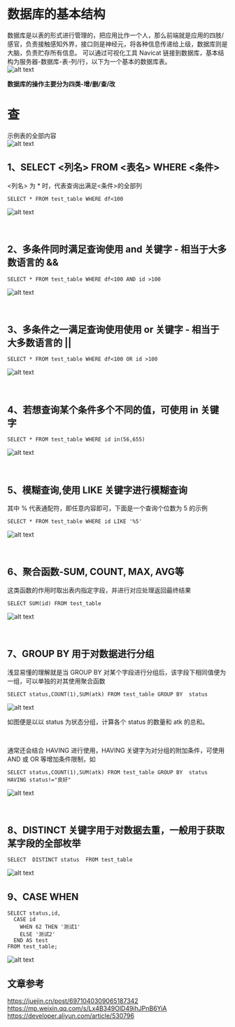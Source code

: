 # 数据库的基本结构
数据库是以表的形式进行管理的，把应用比作一个人，那么前端就是应用的四肢/感官，负责接触感知外界，接口则是神经元，将各种信息传递给上级，数据库则是大脑，负责贮存所有信息。
可以通过可视化工具 Navicat 链接到数据库，基本结构为服务器-数据库-表-列/行，以下为一个基本的数据库表。<br>
![alt text](image.png)

**数据库的操作主要分为四类-增/删/查/改**

# 查

示例表的全部内容<br>
![alt text](image-7.png)


## 1、SELECT <列名> FROM <表名> WHERE <条件>

<列名> 为 * 时，代表查询出满足<条件>的全部列

```
SELECT * FROM test_table WHERE df<100
```
![alt text](image-1.png)

<br>


## 2、多条件同时满足查询使用 and 关键字 - 相当于大多数语言的 &&

```
SELECT * FROM test_table WHERE df<100 AND id >100
```
![alt text](image-2.png)

<br>


## 3、多条件之一满足查询使用使用 or 关键字 - 相当于大多数语言的 ||

```
SELECT * FROM test_table WHERE df<100 OR id >100
```
![alt text](image-3.png)

<br>

## 4、若想查询某个条件多个不同的值，可使用 in 关键字

```
SELECT * FROM test_table WHERE id in(56,655)
```
![alt text](image-4.png)

<br>


## 5、模糊查询,使用 LIKE 关键字进行模糊查询

其中 % 代表通配符，即任意内容即可，下面是一个查询个位数为 5 的示例
```
SELECT * FROM test_table WHERE id LIKE '%5'
```
![alt text](image-5.png)

<br>

## 6、聚合函数-SUM, COUNT, MAX, AVG等

这类函数的作用时取出表内指定字段，并进行对应处理返回最终结果
```
SELECT SUM(id) FROM test_table 
```
![alt text](image-6.png)

<br>


## 7、GROUP BY 用于对数据进行分组

浅显易懂的理解就是当 GROUP BY 对某个字段进行分组后，该字段下相同值便为一组，可以单独的对其使用聚合函数

```
SELECT status,COUNT(1),SUM(atk) FROM test_table GROUP BY  status
```
![alt text](image-9.png)

如图便是以以 status 为状态分组，计算各个 status 的数量和 atk 的总和。

<br>

通常还会结合 HAVING 进行使用，HAVING 关键字为对分组的附加条件，可使用 AND 或 OR 等增加条件限制，如

```
SELECT status,COUNT(1),SUM(atk) FROM test_table GROUP BY  status HAVING status!="良好"
```

![alt text](image-10.png)

<br>


## 8、DISTINCT 关键字用于对数据去重，一般用于获取某字段的全部枚举

```
SELECT  DISTINCT status  FROM test_table 
```
![alt text](image-11.png)
<br>


## 9、CASE WHEN

```
SELECT status,id,  
  CASE id
    WHEN 62 THEN '测试1'
    ELSE '测试2'
  END AS test
FROM test_table;
```
![alt text](image-12.png)









## 文章参考
https://juejin.cn/post/6971040309065187342
https://mp.weixin.qq.com/s/Lx4B349OlD49ihJPnB6YiA
https://developer.aliyun.com/article/530796